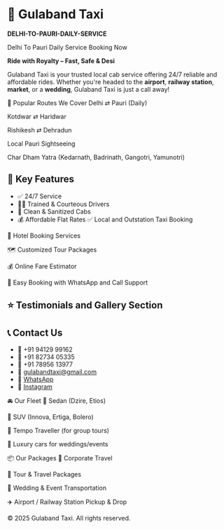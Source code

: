 
# 🚕 Gulaband Taxi
**DELHI-TO-PAURI-DAILY-SERVICE** 

Delhi To Pauri Daily Service Booking Now

**Ride with Royalty – Fast, Safe & Desi**

Gulaband Taxi is your trusted local cab service offering 24/7 reliable and affordable rides. Whether you're headed to the **airport**, **railway station**, **market**, or a **wedding**, Gulaband Taxi is just a call away!


📍 Popular Routes We Cover
Delhi ⇄ Pauri (Daily)

Kotdwar ⇄ Haridwar

Rishikesh ⇄ Dehradun

Local Pauri Sightseeing

Char Dham Yatra (Kedarnath, Badrinath, Gangotri, Yamunotri)



## 🌟 Key Features

- ✅ 24/7 Service
- 👨‍✈️ Trained & Courteous Drivers
- 🧼 Clean & Sanitized Cabs
- 💰 Affordable Flat Rates
✅ Local and Outstation Taxi Booking

🏨 Hotel Booking Services

🗺️ Customized Tour Packages

💰 Online Fare Estimator

📲 Easy Booking with WhatsApp and Call Support

⭐ Testimonials and Gallery Section
---

## 📞 Contact Us

- 📱 +91 94129 99162  
- 📱 +91 82734 05335  
- 📱 +91 78956 13977  
- 📧 gulabandtaxi@gmail.com  
- 💬 [WhatsApp](https://wa.me/919412999162)  
- 📸 [Instagram](https://www.instagram.com/gulaband_taxi)

🚘 Our Fleet
🚗 Sedan (Dzire, Etios)

🚙 SUV (Innova, Ertiga, Bolero)

🚐 Tempo Traveller (for group tours)

🎉 Luxury cars for weddings/events

📦 Our Packages
💼 Corporate Travel

🎒 Tour & Travel Packages

👰 Wedding & Event Transportation

✈️ Airport / Railway Station Pickup & Drop

© 2025 Gulaband Taxi. All rights reserved.
